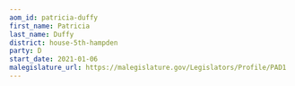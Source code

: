 ```yaml
---
aom_id: patricia-duffy
first_name: Patricia
last_name: Duffy
district: house-5th-hampden
party: D
start_date: 2021-01-06
malegislature_url: https://malegislature.gov/Legislators/Profile/PAD1
---
```

